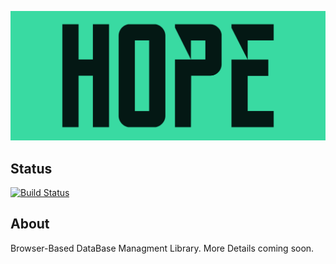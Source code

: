 ![](Hope-logo/cover.png)

## Status

[![Build Status](https://travis-ci.org/ElhamAryanpur/Hope.svg?branch=master)](https://travis-ci.org/ElhamAryanpur/Hope)

## About

Browser-Based DataBase Managment Library. More Details coming soon.
